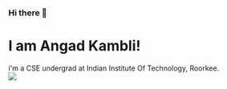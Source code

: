 ### Hi there 👋
# I am Angad Kambli!
i'm a CSE undergrad at Indian Institute Of Technology, Roorkee. <br>
![](https://github-readme-stats.vercel.app/api?username=angad-k&theme=algolia&show_icons=true&hide_rank=false&count_private=true&hide=stars&include_all_commits=true)

<!--
**angad-k/angad-k** is a ✨ _special_ ✨ repository because its `README.md` (this file) appears on your GitHub profile.

Here are some ideas to get you started:

- 🔭 I’m currently working on ...
- 🌱 I’m currently learning ...
- 👯 I’m looking to collaborate on ...
- 🤔 I’m looking for help with ...
- 💬 Ask me about ...
- 📫 How to reach me: ...
- 😄 Pronouns: ...
- ⚡ Fun fact: ...
-->
